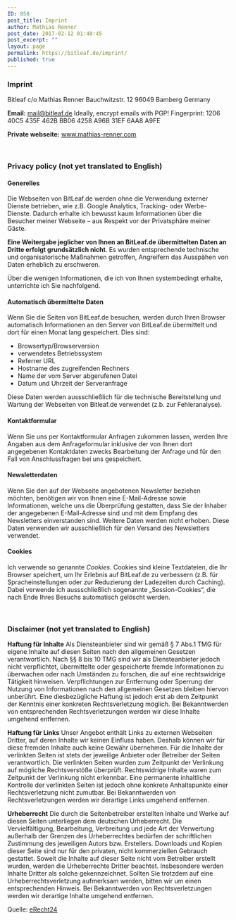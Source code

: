 ```yaml
---
ID: 858
post_title: Imprint
author: Mathias Renner
post_date: 2017-02-12 01:40:45
post_excerpt: ""
layout: page
permalink: https://bitleaf.de/imprint/
published: true
---
```

<h3>Imprint</h3>

<p style="vertical-align: middle;">Bitleaf
c/o Mathias Renner
Bauchwitzstr. 12
96049 Bamberg
Germany</p>

<strong>Email:</strong> mail@bitleaf.de
Ideally, encrypt emails with PGP!
Fingerprint: 1206 40C5 435F 462B BB06 4258 A96B 31EF 6AA8 A9FE

<strong>Private webseite:</strong> <a href="http://www.mathias-renner.com">www.mathias-renner.com</a>

&nbsp;

<h3>Privacy policy (not yet translated to English)</h3>

<h4><strong>Generelles</strong><strong>
</strong></h4>

Die Webseiten von BitLeaf.de werden ohne die Verwendung externer Dienste betrieben, wie z.B. Google Analytics, Tracking- oder Werbe-Dienste. Dadurch erhalte ich bewusst kaum Informationen über die Besucher meiner Webseite – aus Respekt vor der Privatsphäre meiner Gäste.

<strong>Eine Weitergabe jeglicher von Ihnen an BitLeaf.de übermittelten Daten an Dritte erfolgt grundsätzlich nicht</strong>. Es wurden entsprechende technische und organisatorische Maßnahmen getroffen, Angreifern das Ausspähen von Daten erheblich zu erschweren.

Über die wenigen Informationen, die ich von Ihnen systembedingt erhalte, unterrichte ich Sie nachfolgend.

<h4><strong>Automatisch übermittelte Daten</strong></h4>

Wenn Sie die Seiten von BitLeaf.de besuchen, werden durch Ihren Browser automatisch Informationen an den Server von BitLeaf.de übermittelt und dort für einen Monat lang gespeichert. Dies sind:

<ul>
    <li>Browsertyp/Browserversion</li>
    <li>verwendetes Betriebssystem</li>
    <li>Referrer URL</li>
    <li>Hostname des zugreifenden Rechners</li>
    <li>Name der vom Server abgerufenen Datei</li>
    <li>Datum und Uhrzeit der Serveranfrage</li>
</ul>

Diese Daten werden aussschließlich für die technische Bereitstellung und Wartung der Webseiten von Bitleaf.de verwendet (z.b. zur Fehleranalyse).

<h4><strong>Kontaktformular</strong></h4>

Wenn Sie uns per Kontaktformular Anfragen zukommen lassen, werden Ihre Angaben aus dem Anfrageformular inklusive der von Ihnen dort angegebenen Kontaktdaten zwecks Bearbeitung der Anfrage und für den Fall von Anschlussfragen bei uns gespeichert.

<h4><strong>Newsletterdaten</strong></h4>

Wenn Sie den auf der Webseite angebotenen Newsletter beziehen möchten, benötigen wir von Ihnen eine E-Mail-Adresse sowie Informationen, welche uns die Überprüfung gestatten, dass Sie der Inhaber der angegebenen E-Mail-Adresse sind und mit dem Empfang des Newsletters einverstanden sind. Weitere Daten werden nicht erhoben. Diese Daten verwenden wir ausschließlich für den Versand des Newsletters verwendet.

<h4><strong>Cookies</strong></h4>

Ich verwende so genannte <em>Cookies</em>. Cookies sind kleine Textdateien, die Ihr Browser speichert, um Ihr Erlebnis auf BitLeaf.de zu verbessern (z.B. für Spracheinstellungen oder zur Reduzierung der Ladezeiten durch Caching). Dabei verwende ich aussschließlich sogenannte „Session-Cookies“, die nach Ende Ihres Besuchs automatisch gelöscht werden.

&nbsp;

<h3>Disclaimer (not yet translated to English)</h3>

<strong>Haftung für Inhalte</strong>
Als Diensteanbieter sind wir gemäß § 7 Abs.1 TMG für eigene Inhalte auf diesen Seiten nach den allgemeinen Gesetzen verantwortlich. Nach §§ 8 bis 10 TMG sind wir als Diensteanbieter jedoch nicht verpflichtet, übermittelte oder gespeicherte fremde Informationen zu überwachen oder nach Umständen zu forschen, die auf eine rechtswidrige Tätigkeit hinweisen.
Verpflichtungen zur Entfernung oder Sperrung der Nutzung von Informationen nach den allgemeinen Gesetzen bleiben hiervon unberührt. Eine diesbezügliche Haftung ist jedoch erst ab dem Zeitpunkt der Kenntnis einer konkreten Rechtsverletzung möglich. Bei Bekanntwerden von entsprechenden Rechtsverletzungen werden wir diese Inhalte umgehend entfernen.

<strong>Haftung für Links</strong>
Unser Angebot enthält Links zu externen Webseiten Dritter, auf deren Inhalte wir keinen Einfluss haben. Deshalb können wir für diese fremden Inhalte auch keine Gewähr übernehmen. Für die Inhalte der verlinkten Seiten ist stets der jeweilige Anbieter oder Betreiber der Seiten verantwortlich. Die verlinkten Seiten wurden zum Zeitpunkt der Verlinkung auf mögliche Rechtsverstöße überprüft. Rechtswidrige Inhalte waren zum Zeitpunkt der Verlinkung nicht erkennbar.
Eine permanente inhaltliche Kontrolle der verlinkten Seiten ist jedoch ohne konkrete Anhaltspunkte einer Rechtsverletzung nicht zumutbar. Bei Bekanntwerden von Rechtsverletzungen werden wir derartige Links umgehend entfernen.

<strong>Urheberrecht</strong>
Die durch die Seitenbetreiber erstellten Inhalte und Werke auf diesen Seiten unterliegen dem deutschen Urheberrecht. Die Vervielfältigung, Bearbeitung, Verbreitung und jede Art der Verwertung außerhalb der Grenzen des Urheberrechtes bedürfen der schriftlichen Zustimmung des jeweiligen Autors bzw. Erstellers. Downloads und Kopien dieser Seite sind nur für den privaten, nicht kommerziellen Gebrauch gestattet.
Soweit die Inhalte auf dieser Seite nicht vom Betreiber erstellt wurden, werden die Urheberrechte Dritter beachtet. Insbesondere werden Inhalte Dritter als solche gekennzeichnet. Sollten Sie trotzdem auf eine Urheberrechtsverletzung aufmerksam werden, bitten wir um einen entsprechenden Hinweis. Bei Bekanntwerden von Rechtsverletzungen werden wir derartige Inhalte umgehend entfernen.

Quelle: <a href="http://https://www.e-recht24.de/muster-disclaimer.html">eRecht24</a>
